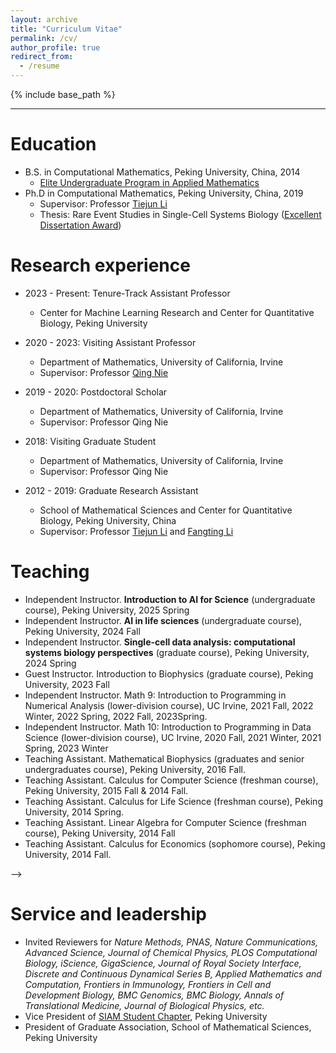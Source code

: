 ```yaml
---
layout: archive
title: "Curriculum Vitae"
permalink: /cv/
author_profile: true
redirect_from:
  - /resume
---
```


{% include base_path %}

---

Education
======
* B.S. in Computational Mathematics, Peking University, China, 2014
  *  [Elite Undergraduate Program in Applied Mathematics](https://dics.pku.edu.cn/en/education/theeliteundergraduateprogram/index.htm)
* Ph.D in Computational Mathematics, Peking University, China, 2019
  * Supervisor: Professor [Tiejun Li](https://www.math.pku.edu.cn/teachers/litj/)
  * Thesis: Rare Event Studies in Single-Cell Systems Biology ([Excellent Dissertation Award](https://grs.pku.edu.cn/xwgz11/xwsy11/yblw111/346461.htm))

Research experience
======
* 2023 - Present: Tenure-Track Assistant Professor
  * Center for Machine Learning Research and Center for Quantitative Biology, Peking University

* 2020 - 2023: Visiting Assistant Professor
  * Department of Mathematics, University of California, Irvine
  * Supervisor: Professor [Qing Nie](https://faculty.sites.uci.edu/qnie/)

* 2019 - 2020: Postdoctoral Scholar
  * Department of Mathematics, University of California, Irvine
  * Supervisor: Professor Qing Nie

* 2018: Visiting Graduate Student
  * Department of Mathematics, University of California, Irvine
  * Supervisor: Professor Qing Nie

* 2012 - 2019: Graduate Research Assistant
  * School of Mathematical Sciences and Center for Quantitative Biology, Peking University, China
  * Supervisor: Professor [Tiejun Li](http://dsec.pku.edu.cn/~tieli/) and [Fangting Li](https://www.researchgate.net/profile/Fangting_Li)

<!-- Skills
======
* Applied Stochastic Analysis and Dynamical System Modeling (with application in Systems Biology)
* Single-cell Data Analysis (combining machine learning and physical modeling)
* Programming
  * Python
  * R
  * Matlab
  * C/MPI
  * Julia
 -->

<!-- Publications
======
  <ul>{% for post in site.publications %}
    {% include archive-single-cv.html %}
  {% endfor %}</ul>
 -->

Teaching
======
*	Independent Instructor. **Introduction to AI for Science** (undergraduate course), Peking University, 2025 Spring
*	Independent Instructor. **AI in life sciences** (undergraduate course), Peking University, 2024 Fall
*	Independent Instructor. **Single-cell data analysis: computational systems biology perspectives** (graduate course), Peking University, 2024 Spring
*	Guest Instructor. Introduction to Biophysics (graduate course), Peking University, 2023 Fall
*	Independent Instructor. Math 9: Introduction to Programming in Numerical Analysis (lower-division course), UC Irvine, 2021 Fall, 2022 Winter, 2022 Spring, 2022 Fall, 2023Spring.
*	Independent Instructor. Math 10: Introduction to Programming in Data Science (lower-division course), UC Irvine, 2020 Fall, 2021 Winter, 2021 Spring, 2023 Winter
*	Teaching Assistant. Mathematical Biophysics (graduates and senior undergraduates course), Peking University, 2016 Fall. 
*	Teaching Assistant. Calculus for Computer Science (freshman course), Peking University, 2015 Fall & 2014 Fall. 
*	Teaching Assistant. Calculus for Life Science (freshman course), Peking University, 2014 Spring.  
*	Teaching Assistant. Linear Algebra for Computer Science (freshman course), Peking University, 2014 Fall
*	Teaching Assistant. Calculus for Economics (sophomore course), Peking University, 2014 Fall.

<!--   <ul>{% for post in site.teaching %}
    {% include archive-single-cv.html %}
  {% endfor %}</ul> --> -->

Service and leadership
======
* Invited Reviewers for *Nature Methods, PNAS, Nature Communications, Advanced Science, Journal of Chemical Physics, PLOS Computational Biology, iScience, GigaScience, Journal of Royal Society Interface, Discrete and Continuous Dynamical Series B, Applied Mathematics and Computation, Frontiers in Immunology, Frontiers in Cell and Development Biology, BMC Genomics, BMC Biology, Annals of Translational Medicine, Journal of Biological Physics, etc.*
* Vice President of [SIAM Student Chapter](https://archive.siam.org/students/chapters/current/pek.php), Peking University
* President of Graduate Association, School of Mathematical Sciences, Peking University
